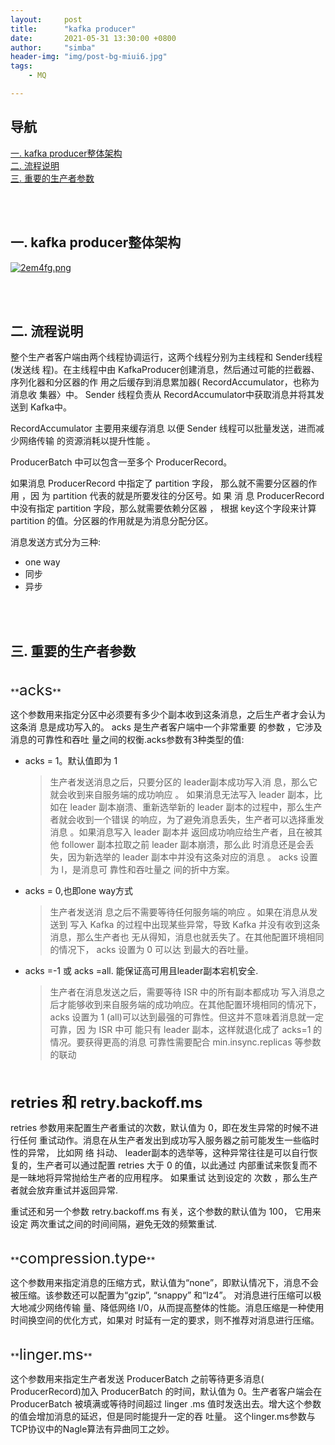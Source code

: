 ```yaml
---
layout:     post
title:      "kafka producer"
date:       2021-05-31 13:30:00 +0800
author:     "simba"
header-img: "img/post-bg-miui6.jpg"
tags:
    - MQ

---
```






## 导航
[一. kafka producer整体架构](#jump1)
<br>
[二. 流程说明](#jump2)
<br>
[三. 重要的生产者参数](#jump3)
<br>











<br><br>
## <span id="jump1">一. kafka producer整体架构</span>

[![2em4fg.png](https://z3.ax1x.com/2021/05/31/2em4fg.png)](https://imgtu.com/i/2em4fg)



<br><br>
## <span id="jump2">二. 流程说明</span>

整个生产者客户端由两个线程协调运行，这两个线程分别为主线程和 Sender线程 (发送线 程)。在主线程中由 KafkaProducer创建消息，然后通过可能的拦截器、序列化器和分区器的作 用之后缓存到消息累加器( RecordAccumulator，也称为消息收 集器〉中。 Sender 线程负责从 RecordAccumulator中获取消息并将其发送到 Kafka中。 <br>

RecordAccumulator 主要用来缓存消息 以便 Sender 线程可以批量发送，进而减少网络传输 的资源消耗以提升性能 。<br>

ProducerBatch 中可以包含一至多个 ProducerRecord。<br>

如果消息 ProducerRecord 中指定了 partition 字段， 那么就不需要分区器的作用 ，因 为 partition 代表的就是所要发往的分区号。如 果 消 息 ProducerRecord 中没有指定 partition 字段，那么就需要依赖分区器 ， 根据 key这个字段来计算 partition 的值。分区器的作用就是为消息分配分区。<br>

消息发送方式分为三种:
* one way
* 同步
* 异步



<br><br>
## <span id="jump3">三. 重要的生产者参数</span>

<br>
**<font size="5">acks</font>** <br>

这个参数用来指定分区中必须要有多少个副本收到这条消息，之后生产者才会认为这条消 息是成功写入的。 acks 是生产者客户端中一个非常重要 的参数 ，它涉及消息的可靠性和吞吐 量之间的权衡.acks参数有3种类型的值:
*  acks = 1。默认值即为 1
    >   生产者发送消息之后，只要分区的 leader副本成功写入消 息，那么它就会收到来自服务端的成功响应 。 如果消息无法写入 leader 副本，比如在 leader 副本崩溃、重新选举新的 leader 副本的过程中，那么生产者就会收到一个错误 的响应，为了避免消息丢失，生产者可以选择重发消息 。如果消息写入 leader 副本并 返回成功响应给生产者，且在被其他 follower 副本拉取之前 leader 副本崩溃，那么此 时消息还是会丢失，因为新选举的 leader 副本中并没有这条对应的消息 。 acks 设置为 l，是消息可 靠性和吞吐量之 间的折中方案。
*  acks = 0,也即one way方式
    >   生产者发送消 息之后不需要等待任何服务端的响应 。如果在消息从发送到 写入 Kafka 的过程中出现某些异常，导致 Kafka 并没有收到这条消息，那么生产者也 无从得知，消息也就丢失了。在其他配置环境相同的情况下， acks 设置为 0 可以达 到最大的吞吐量。<br>
*  acks =-1 或 acks =all.  能保证高可用且leader副本宕机安全.
    >   生产者在消息发送之后，需要等待 ISR 中的所有副本都成功 写入消息之后才能够收到来自服务端的成功响应。在其他配置环境相同的情况下， acks 设置为 1 (all)可以达到最强的可靠性。但这并不意味着消息就一定可靠，因 为 ISR 中可 能只有 leader 副本，这样就退化成了 acks=1 的情况。要获得更高的消息 可靠性需要配合 min.insync.replicas 等参数的联动


<br><br>
**<font size="5">retries 和 retry.backoff.ms</font>** <br>

retries 参数用来配置生产者重试的次数，默认值为 0，即在发生异常的时候不进行任何 重试动作。消息在从生产者发出到成功写入服务器之前可能发生一些临时性的异常， 比如网 络 抖动、 leader副本的选举等，这种异常往往是可以自行恢复的，生产者可以通过配置 retries 大于 0 的值，以此通过 内部重试来恢复而不是一昧地将异常抛给生产者的应用程序。 如果重试 达到设定的 次数 ，那么生产者就会放弃重试并返回异常.<br>

重试还和另一个参数 retry.backoff.ms 有关，这个参数的默认值为 100， 它用来设定 两次重试之间的时间间隔，避免无效的频繁重试.<br>


<br>
**<font size="5">compression.type</font>** <br>

这个参数用来指定消息的压缩方式，默认值为“none”，即默认情况下，消息不会被压缩。该参数还可以配置为“gzip”, “snappy” 和“lz4”。 对消息进行压缩可以极大地减少网络传输 量、降低网络 I/0，从而提高整体的性能。消息压缩是一种使用时间换空间的优化方式，如果对 时延有一定的要求，则不推荐对消息进行压缩。<br>


<br>
**<font size="5">linger.ms</font>** <br>

这个参数用来指定生产者发送 ProducerBatch 之前等待更多消息( ProducerRecord)加入 ProducerBatch 的时间，默认值为 0。生产者客户端会在 ProducerBatch 被填满或等待时间超过 linger .ms 值时发迭出去。增大这个参数的值会增加消息的延迟，但是同时能提升一定的吞 吐量。 这个linger.ms参数与TCP协议中的Nagle算法有异曲同工之妙。<br>
